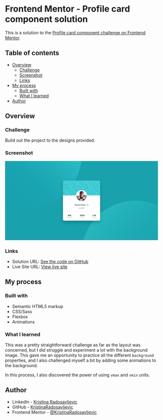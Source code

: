 # Frontend Mentor - Profile card component solution

This is a solution to the [Profile card component challenge on Frontend Mentor](https://www.frontendmentor.io/challenges/profile-card-component-cfArpWshJ).

## Table of contents

- [Overview](#overview)
  - [Challenge](#challenge)
  - [Screenshot](#screenshot)
  - [Links](#links)
- [My process](#my-process)
  - [Built with](#built-with)
  - [What I learned](#what-i-learned)
- [Author](#author)

## Overview

### Challenge

Build out the project to the designs provided.

### Screenshot

![Screenshot of the solution](./images/screenshot.png)

### Links

- Solution URL: [See the code on GitHub](https://github.com/KristinaRadosavljevic/profile-card-component)
- Live Site URL: [View live site](https://profile-card-component-six-ashen.vercel.app/)

## My process

### Built with

- Semantic HTML5 markup
- CSS/Sass
- Flexbox
- Animations

### What I learned

This was a pretty straightforward challenge as far as the layout was concerned, but I did struggle and experiment a lot with the background image. This gave me an opportunity to practice all the different `background` properties, and I also challenged myself a bit by adding some animations to the background.

In this process, I also discovered the power of using `vmax` and `vmin` units.

## Author

- LinkedIn - [Kristina Radosavljevic](https://www.linkedin.com/in/radosavljevic-kristina/)
- GitHub - [KristinaRadosavljevic](https://github.com/KristinaRadosavljevic)
- Frontend Mentor - [@KristinaRadosavljevic](https://www.frontendmentor.io/profile/KristinaRadosavljevic)
